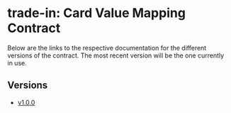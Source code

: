 # trade-in: Card Value Mapping Contract
Below are the links to the respective documentation for the different versions of the contract. The most recent version will be the one currently in use.

## Versions

- [v1.0.0](v1/README.md)